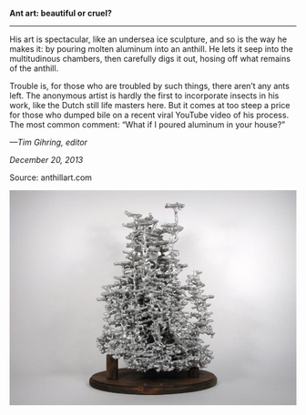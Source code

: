 **Ant art: beautiful or cruel?**

****

His art is spectacular, like an undersea ice sculpture, and so is the way he makes it: by pouring molten aluminum into an anthill. He lets it seep into the multitudinous chambers, then carefully digs it out, hosing off what remains of the anthill. 

Trouble is, for those who are troubled by such things, there aren’t any ants left. The anonymous artist is hardly the first to incorporate insects in his work, like the Dutch still life masters here. But it comes at too steep a price for those who dumped bile on a recent viral YouTube video of his process. The most common comment: “What if I poured aluminum in your house?”

*—Tim Gihring, editor*

*December 20, 2013*

Source: anthillart.com

![](../images/13.12.20_Gihring_AnthillArtEDIT-1.jpg)
